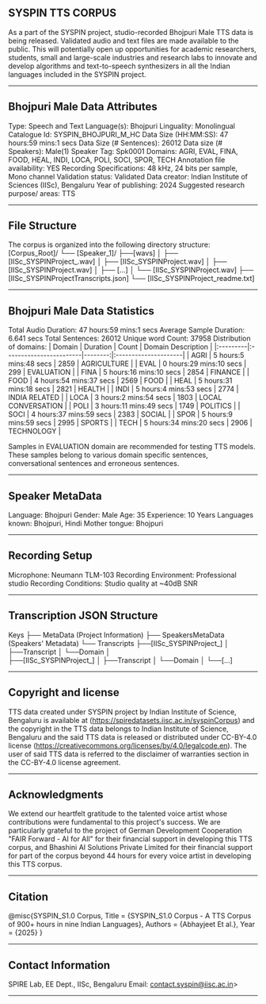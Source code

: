 ## SYSPIN TTS CORPUS

As a part of the SYSPIN project, studio-recorded Bhojpuri Male TTS data is being released.
Validated audio and text files are made available to the public. This will potentially open up
opportunities for academic researchers, students, small and large-scale industries and research
labs to innovate and develop algorithms and text-to-speech synthesizers in all the Indian languages
included in the SYSPIN project.

---

## Bhojpuri Male Data Attributes

Type: Speech and Text
Language(s): Bhojpuri
Linguality: Monolingual
Catalogue Id: SYSPIN_BHOJPURI_M_HC
Data Size (HH:MM:SS): 47 hours:59 mins:1 secs
Data Size (# Sentences): 26012
Data size (# Speakers): Male(1)
Speaker Tag: Spk0001
Domains: AGRI, EVAL, FINA, FOOD, HEAL, INDI, LOCA, POLI, SOCI, SPOR, TECH
Annotation file availability: YES
Recording Specifications: 48 kHz, 24 bits per sample, Mono channel
Validation status: Validated
Data creator: Indian Institute of Sciences (IISc), Bengaluru
Year of publishing: 2024
Suggested research purpose/ areas: TTS

---

## File Structure

The corpus is organized into the following directory structure:
[Corpus_Root]/
└── [Speaker_1]/
      ├──[wavs]
      │    ├── [IISc_SYSPINProject_<languageTag><genderTag><domainTag><uniqueID>.wav]
      │    ├── [IISc_SYSPINProject<languageTag><genderTag><domainTag><uniqueID>.wav]
      │    ├── [IISc_SYSPINProject<languageTag><genderTag><domainTag><uniqueID>.wav]
      │    ├── [...]
      │    └── [IISc_SYSPINProject<languageTag><genderTag><domainTag><uniqueID>.wav]
      ├── [IISc_SYSPINProject<languageTag><genderTag><speakerTag><qualityCheckTag>Transcripts.json]
      └── [IISc_SYSPINProject<languageTag><genderTag><speakerTag><qualityCheckTag>_readme.txt]

---

## Bhojpuri Male Data Statistics

Total Audio Duration:    47 hours:59 mins:1 secs
Average Sample Duration: 6.641 secs
Total Sentences:         26012
Unique word Count:       37958
Distribution of domains:
| Domain   | Duration                |   Count | Domain Description   |
|:---------|:------------------------|--------:|:---------------------|
| AGRI     | 5 hours:5 mins:48 secs  |    2859 | AGRICULTURE          |
| EVAL     | 0 hours:29 mins:10 secs |    299  | EVALUATION           |
| FINA     | 5 hours:16 mins:10 secs |    2854 | FINANCE              |
| FOOD     | 4 hours:54 mins:37 secs |    2569 | FOOD                 |
| HEAL     | 5 hours:31 mins:18 secs |    2821 | HEALTH               |
| INDI     | 5 hours:4 mins:53 secs  |    2774 | INDIA RELATED        |
| LOCA     | 3 hours:2 mins:54 secs  |    1803 | LOCAL CONVERSATION   |
| POLI     | 3 hours:11 mins:49 secs |    1749 | POLITICS             |
| SOCI     | 4 hours:37 mins:59 secs |    2383 | SOCIAL               |
| SPOR     | 5 hours:9 mins:59 secs  |    2995 | SPORTS               |
| TECH     | 5 hours:34 mins:20 secs |    2906 | TECHNOLOGY           |

Samples in EVALUATION domain are recommended for testing TTS models. These samples belong to
various domain specific sentences, conversational sentences and erroneous sentences.

---

## Speaker MetaData

Language: Bhojpuri
Gender: Male
Age: 35
Experience: 10 Years
Languages known: Bhojpuri, Hindi
Mother tongue: Bhojpuri

---

## Recording Setup

Microphone: Neumann TLM-103
Recording Environment: Professional studio
Recording Conditions: Studio quality at ~40dB SNR

---

## Transcription JSON Structure

Keys
├── MetaData (Project Information)
├── SpeakersMetaData (Speakers' Metadata)
└── Transcripts
        ├──[IISc_SYSPINProject_<languageTag><genderTag><domainTag><uniqueID>]
        │ 			├──Transcript
        │ 			└──Domain
        │ 		
        ├──[IISc_SYSPINProject<languageTag><genderTag><domainTag>_<uniqueID>]
        │ 			├──Transcript
        │ 			└──Domain
        │
        └──[...]

---

## Copyright and license

TTS data created under SYSPIN project by Indian Institute of Science, Bengaluru is available
at (https://spiredatasets.iisc.ac.in/syspinCorpus) and the copyright in the TTS data belongs to
Indian Institute of Science, Bengaluru and the said TTS data is released or distributed under
CC-BY-4.0 license (https://creativecommons.org/licenses/by/4.0/legalcode.en). The user of
said TTS data is referred to the disclaimer of warranties section in the CC-BY-4.0 license
agreement.

---

## Acknowledgments

We extend our heartfelt gratitude to the talented voice artist whose contributions were
fundamental to this project's success.
We are particularly grateful to the project of German Development Cooperation "FAIR Forward - AI
for All" for their financial support in developing this TTS corpus, and Bhashini AI Solutions 
Private Limited for their financial support for part of the corpus beyond 44 hours for every 
voice artist in developing this TTS corpus.

---

## Citation

@misc{SYSPIN_S1.0 Corpus,
     	Title = {SYSPIN_S1.0 Corpus - A TTS Corpus of 900+ hours in nine Indian Languages},
     	Authors = {Abhayjeet Et al.},
     	Year = {2025}
}

---

## Contact Information

SPIRE Lab, EE Dept., IISc, Bengaluru
Email: contact.syspin@iisc.ac.in>

---
